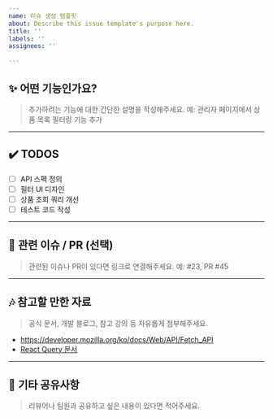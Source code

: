 ```yaml
---
name: 이슈 생성 템플릿
about: Describe this issue template's purpose here.
title: ''
labels: ''
assignees: ''

---
```


## ✨ 어떤 기능인가요?
> 추가하려는 기능에 대한 간단한 설명을 작성해주세요.
예: 관리자 페이지에서 상품 목록 필터링 기능 추가

---

## ✔️ TODOS
- [ ] API 스펙 정의
- [ ] 필터 UI 디자인
- [ ] 상품 조회 쿼리 개선
- [ ] 테스트 코드 작성

---

## 📌 관련 이슈 / PR (선택)
> 관련된 이슈나 PR이 있다면 링크로 연결해주세요.
예: #23, PR #45

---

## 🎶 참고할 만한 자료
> 공식 문서, 개발 블로그, 참고 강의 등 자유롭게 첨부해주세요.
- https://developer.mozilla.org/ko/docs/Web/API/Fetch_API
- [React Query 문서](https://tanstack.com/query/latest/docs)

---

## 💬 기타 공유사항
> 리뷰어나 팀원과 공유하고 싶은 내용이 있다면 적어주세요.
